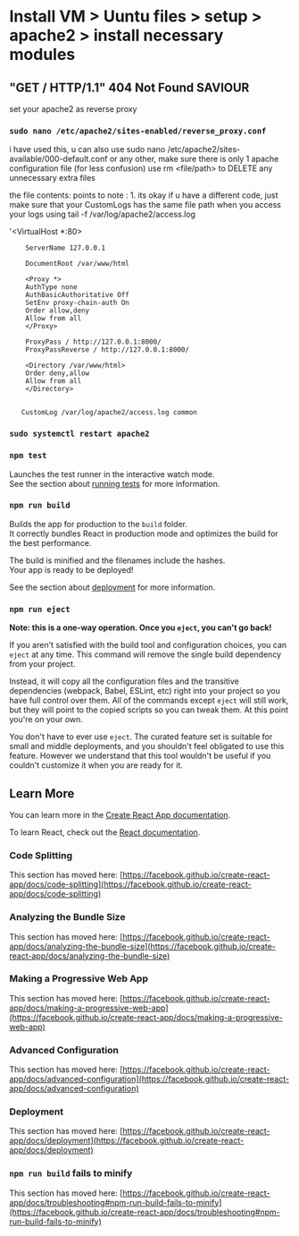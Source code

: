 # Install VM > Uuntu files > setup > apache2 > install necessary modules 

## "GET / HTTP/1.1" 404 Not Found SAVIOUR


set your apache2 as reverse proxy 

### `sudo nano /etc/apache2/sites-enabled/reverse_proxy.conf`

i have used this, u can also use sudo nano /etc/apache2/sites-available/000-default.conf
or any other, make sure there is only 1 apache configuration file (for less confusion) use rm <file/path> to DELETE any unnecessary extra files

the file contents: 
points to note : 1. its okay if u have a different code, just make sure that your CustomLogs <file path> has the same file path when you access your logs using tail -f /var/log/apache2/access.log



'<VirtualHost *:80>
        
        ServerName 127.0.0.1

        DocumentRoot /var/www/html

        <Proxy *>
        AuthType none
        AuthBasicAuthoritative Off
        SetEnv proxy-chain-auth On
        Order allow,deny
        Allow from all
        </Proxy>
     
        ProxyPass / http://127.0.0.1:8000/
        ProxyPassReverse / http://127.0.0.1:8000/

        <Directory /var/www/html>
        Order deny,allow
        Allow from all
        </Directory>

       
       CustomLog /var/log/apache2/access.log common


</VirtualHost>

### `sudo systemctl restart apache2`



### `npm test`

Launches the test runner in the interactive watch mode.\
See the section about [running tests](https://facebook.github.io/create-react-app/docs/running-tests) for more information.

### `npm run build`

Builds the app for production to the `build` folder.\
It correctly bundles React in production mode and optimizes the build for the best performance.

The build is minified and the filenames include the hashes.\
Your app is ready to be deployed!

See the section about [deployment](https://facebook.github.io/create-react-app/docs/deployment) for more information.

### `npm run eject`

**Note: this is a one-way operation. Once you `eject`, you can't go back!**

If you aren't satisfied with the build tool and configuration choices, you can `eject` at any time. This command will remove the single build dependency from your project.

Instead, it will copy all the configuration files and the transitive dependencies (webpack, Babel, ESLint, etc) right into your project so you have full control over them. All of the commands except `eject` will still work, but they will point to the copied scripts so you can tweak them. At this point you're on your own.

You don't have to ever use `eject`. The curated feature set is suitable for small and middle deployments, and you shouldn't feel obligated to use this feature. However we understand that this tool wouldn't be useful if you couldn't customize it when you are ready for it.

## Learn More

You can learn more in the [Create React App documentation](https://facebook.github.io/create-react-app/docs/getting-started).

To learn React, check out the [React documentation](https://reactjs.org/).

### Code Splitting

This section has moved here: [https://facebook.github.io/create-react-app/docs/code-splitting](https://facebook.github.io/create-react-app/docs/code-splitting)

### Analyzing the Bundle Size

This section has moved here: [https://facebook.github.io/create-react-app/docs/analyzing-the-bundle-size](https://facebook.github.io/create-react-app/docs/analyzing-the-bundle-size)

### Making a Progressive Web App

This section has moved here: [https://facebook.github.io/create-react-app/docs/making-a-progressive-web-app](https://facebook.github.io/create-react-app/docs/making-a-progressive-web-app)

### Advanced Configuration

This section has moved here: [https://facebook.github.io/create-react-app/docs/advanced-configuration](https://facebook.github.io/create-react-app/docs/advanced-configuration)

### Deployment

This section has moved here: [https://facebook.github.io/create-react-app/docs/deployment](https://facebook.github.io/create-react-app/docs/deployment)

### `npm run build` fails to minify

This section has moved here: [https://facebook.github.io/create-react-app/docs/troubleshooting#npm-run-build-fails-to-minify](https://facebook.github.io/create-react-app/docs/troubleshooting#npm-run-build-fails-to-minify)
